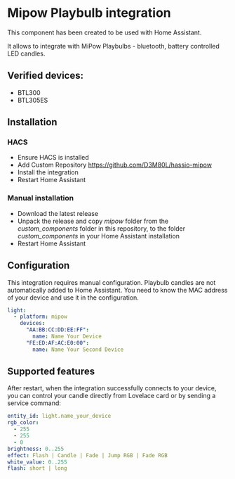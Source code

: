 # Mipow Playbulb integration
This component has been created to be used with Home Assistant.

It allows to integrate with MiPow Playbulbs - bluetooth, battery controlled LED candles.

## Verified devices:
 - BTL300
 - BTL305ES

## Installation

### HACS
 - Ensure HACS is installed
 - Add Custom Repository https://github.com/D3M80L/hassio-mipow
 - Install the integration
 - Restart Home Assistant

### Manual installation
 - Download the latest release
 - Unpack the release and copy *mipow* folder from the *custom_components* folder in this repository, to the folder *custom_components* in your Home Assistant installation
 - Restart Home Assistant

## Configuration
This integration requires manual configuration.
Playbulb candles are not automatically added to Home Assistant.
You need to know the MAC address of your device and use it in the configuration.

```yaml
light:
  - platform: mipow
    devices:
      "AA:BB:CC:DD:EE:FF":
        name: Name Your Device
      "FE:ED:AF:AC:E0:00":
        name: Name Your Second Device
```

## Supported features
After restart, when the integration successfully connects to your device, you can control your candle directly from Lovelace card or by sending a service command:

```yaml
entity_id: light.name_your_device
rgb_color:
  - 255
  - 255
  - 0
brightness: 0..255
effect: Flash | Candle | Fade | Jump RGB | Fade RGB
white_value: 0..255
flash: short | long
```